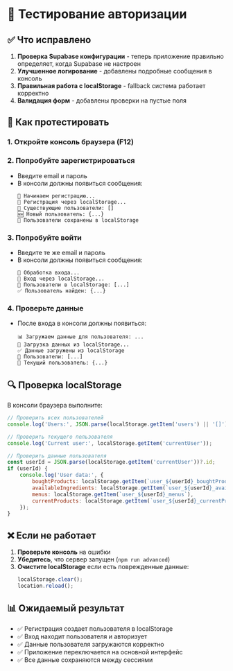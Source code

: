 # 🔐 Тестирование авторизации

## ✅ Что исправлено

1. **Проверка Supabase конфигурации** - теперь приложение правильно определяет, когда Supabase не настроен
2. **Улучшенное логирование** - добавлены подробные сообщения в консоль
3. **Правильная работа с localStorage** - fallback система работает корректно
4. **Валидация форм** - добавлены проверки на пустые поля

## 🧪 Как протестировать

### 1. Откройте консоль браузера (F12)

### 2. Попробуйте зарегистрироваться
- Введите email и пароль
- В консоли должны появиться сообщения:
  ```
  🔐 Начинаем регистрацию...
  💾 Регистрация через localStorage...
  👥 Существующие пользователи: []
  🆕 Новый пользователь: {...}
  💾 Пользователи сохранены в localStorage
  ```

### 3. Попробуйте войти
- Введите те же email и пароль
- В консоли должны появиться сообщения:
  ```
  🔐 Обработка входа...
  💾 Вход через localStorage...
  👥 Пользователи в localStorage: [...]
  ✅ Пользователь найден: {...}
  ```

### 4. Проверьте данные
- После входа в консоли должны появиться:
  ```
  📊 Загружаем данные для пользователя: ...
  💾 Загрузка данных из localStorage...
  ✅ Данные загружены из localStorage
  👥 Пользователи: [...]
  🔐 Текущий пользователь: {...}
  ```

## 🔍 Проверка localStorage

В консоли браузера выполните:
```javascript
// Проверить всех пользователей
console.log('Users:', JSON.parse(localStorage.getItem('users') || '[]'));

// Проверить текущего пользователя
console.log('Current user:', localStorage.getItem('currentUser'));

// Проверить данные пользователя
const userId = JSON.parse(localStorage.getItem('currentUser'))?.id;
if (userId) {
    console.log('User data:', {
        boughtProducts: localStorage.getItem(`user_${userId}_boughtProducts`),
        availableIngredients: localStorage.getItem(`user_${userId}_availableIngredients`),
        menus: localStorage.getItem(`user_${userId}_menus`),
        currentProducts: localStorage.getItem(`user_${userId}_currentProducts`)
    });
}
```

## ❌ Если не работает

1. **Проверьте консоль** на ошибки
2. **Убедитесь**, что сервер запущен (`npm run advanced`)
3. **Очистите localStorage** если есть поврежденные данные:
   ```javascript
   localStorage.clear();
   location.reload();
   ```

## 📊 Ожидаемый результат

- ✅ Регистрация создает пользователя в localStorage
- ✅ Вход находит пользователя и авторизует
- ✅ Данные пользователя загружаются корректно
- ✅ Приложение переключается на основной интерфейс
- ✅ Все данные сохраняются между сессиями 